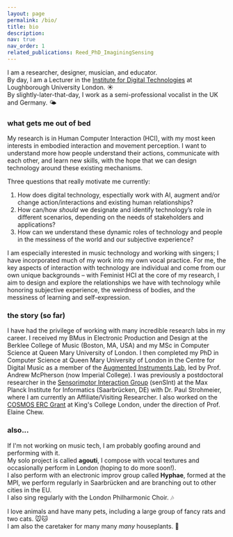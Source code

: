 ```yaml
---
layout: page
permalink: /bio/
title: bio
description:
nav: true
nav_order: 1
related_publications: Reed_PhD_ImaginingSensing
---
```


I am a researcher, designer, musician, and educator. <br>
By day, I am a Lecturer in the [Institute for Digital Technologies](https://www.lborolondon.ac.uk/institutes/digital-technologies/) at Loughborough University London. ☀️ <br>
By slightly-later-that-day, I work as a semi-professional vocalist in the UK and Germany. 🌤️



### what gets me out of bed

My research is in Human Computer Interaction (HCI), with my most keen interests in embodied interaction and movement perception. I want to understand more how people understand their actions, communicate with each other, and learn new skills, with the hope that we can design technology around these existing mechanisms. 

Three questions that really motivate me currently:

 1. How does digital technology, espectially work with AI, augment and/or change action/interactions and existing human relationships?
 2. How can/how *should* we designate and identify technology’s role in different scenarios, depending on the needs of stakeholders and applications?
 3. How can we understand these dynamic roles of technology and people in the messiness of the world and our subjective experience?

I am especially interested in music technology and working with singers; I have incorporated much of my work into my own vocal practice. For me, the key aspects of interaction with technology are individual and come from our own unique backgrounds – with Feminist HCI at the core of my research, I aim to design and explore the relationships we have with technology while honoring subjective experience, the weirdness of bodies, and the messiness of learning and self-expression.

### the story (so far)



I have had the privilege of working with many incredible research labs in my career. I received my BMus in Electronic Production and Design at the Berklee College of Music (Boston, MA, USA) and my MSc in Computer Science at Queen Mary University of London. I then completed my PhD in Computer Science at Queen Mary University of London in the Centre for Digital Music as a member of the [Augmented Instruments Lab](http://instrumentslab.org/), led by Prof. Andrew McPherson (now Imperial College). I was previously a postdoctoral researcher in the [Sensorimotor Interaction Group](https://sensint.mpi-inf.mpg.de/) (senSInt) at the Max Planck Institute for Informatics (Saarbrücken, DE) with Dr. Paul Strohmeier, where I am currently an Affiliate/Visiting Researcher. I also worked on the [COSMOS ERC Grant](https://cosmos.isd.kcl.ac.uk/) at King's College London, under the direction of Prof. Elaine Chew.

### also...
If I'm not working on music tech, I am probably goofing around and performing with it. <br>
My solo project is called **agouti**, I compose with vocal textures and occasionally perform in London (hoping to do more soon!). <br>
I also perform with an electronic improv group called **Hyphae**, formed at the MPI, we perform regularly in Saarbrücken and are branching out to other cities in the EU. <br>
I also sing regularly with the London Philharmonic Choir. 🎶

I love animals and have many pets, including a large group of fancy rats and two cats. 🐭🐱<br>
I am also the caretaker for many many *many* houseplants. 🌿

<br>

<!-- Some of my current professional service includes exciting work as part of the Women in Music Information (WiMIR) Workshop Organizing Committee. The workshop operates as a satellite event to the International Society for Music Information Retrieval (ISMIR) and aims to unite and support women and other underrepresented community members working within music information retrieval (MIR). -->

<!-- I also work as a semi-professional vocalist and an amateur French horn player. Currently, I am a member of the London Philharmonic Choir and London Philharmonic Semi Chorus, and sing frequently as a session musician with Hi Lo Singers. -->

